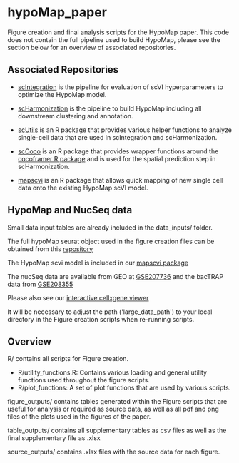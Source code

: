 # hypoMap_paper

Figure creation and final analysis scripts for the HypoMap paper. This code does not contain the full pipeline used to build HypoMap, please see the section below for an overview of associated repositories. 

## Associated Repositories

- [scIntegration](https://github.com/lsteuernagel/scIntegration) is the pipeline for evaluation of scVI hyperparameters to optimize the HypoMap model.

- [scHarmonization](https://github.com/lsteuernagel/scHarmonization) is the pipeline to build HypoMap including all downstream clustering and annotation. 

- [scUtils](https://github.com/lsteuernagel/scUtils) is an R package that provides various helper functions to analyze single-cell data that are used in  scIntegration and scHarmonization.

- [scCoco](https://github.com/lsteuernagel/scCoco) is an R package that provides wrapper functions around the [cocoframer R package](https://github.com/AllenInstitute/cocoframer) and is used for the spatial prediction step in scHarmonization.

- [mapscvi](https://github.com/lsteuernagel/mapscvi) is an R package that allows quick mapping of new single cell data onto the existing HypoMap scVI model.

## HypoMap and NucSeq data

Small data input tables are already included in the data_inputs/ folder.

The full hypoMap seurat object used in the figure creation files can be obtained from this [repository](https://www.repository.cam.ac.uk/handle/1810/340518)

The HypoMap scvi model is included in our [mapscvi package](https://github.com/lsteuernagel/mapscvi/tree/master/inst/extdata/models/hypoMap_harmonized_scVI_model)

The nucSeq data are available from GEO at [GSE207736](https://www.ncbi.nlm.nih.gov/geo/query/acc.cgi?acc=GSE207736) and the bacTRAP data from [GSE208355](https://www.ncbi.nlm.nih.gov/geo/query/acc.cgi?acc=GSE208355)

Please also see our [interactive cellxgene viewer](https://www.mrl.ims.medschl.cam.ac.uk)

It will be necessary to adjust the path ('large_data_path') to your local directory in the Figure creation scripts when re-running scripts.

## Overview

R/ contains all scripts for Figure creation.

- R/utility_functions.R: Contains various loading and general utility functions used throughout the figure scripts.
- R/plot_functions: A set of plot functions that are used by various scripts.

figure_outputs/ contains tables generated within the Figure scripts that are useful for analysis or required as source data, as well as all pdf and png files of the plots used in the figures of the paper.

table_outputs/ contains all supplementary tables as csv files as well as the final supplementary file as .xlsx

source_outputs/ contains .xlsx files with the source data for each figure.
